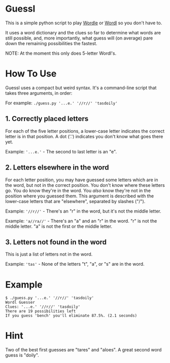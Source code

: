 # Guessl

This is a simple python script to play [Wordle](https://www.powerlanguage.co.uk/wordle/) or [Wordl](http://foldr.moe/hello-wordl/) so you don't have to.

It uses a word dictionary and the clues so far to determine what words are still possible, and, more
importantly, what guess will (on average) pare down the remaining possibilities the fastest.

NOTE: At the moment this only does 5-letter Wordl's.

# How To Use

Guessl uses a compact but weird syntax.  It's a command-line script that takes three arguments, in order:

For example: `./guess.py '...e.' '//r//' 'tasdoily'`

## 1. Correctly placed letters

For each of the five letter positions, a lower-case letter indicates the correct letter is in that position.  A dot ('.') indicates you don't know what goes there yet.

Example: `'...e.'` - The second to last letter is an "e".

## 2. Letters elsewhere in the word

For each letter position, you may have guessed some letters which are in the word, but not in the correct position.  You don't know where these letters go.  You do know they're in the word.  You *also* know they're not in the position where you guessed them.  This argument is described with the lower-case letters that are "elsewhere", separated by slashes ("/").

Example: `'//r//'` - There's an "r" in the word, but it's not the middle letter.

Example: `'a//ra//'` - There's an "a" and an "r" in the word.  "r" is not the middle letter. "a" is not the first or the middle letter.

## 3. Letters not found in the word

This is just a list of letters not in the word.

Example: `'tas'` - None of the letters "t", "a", or "s" are in the word.

# Example

    $ ./guess.py '...e.' '//r//' 'tasdoily'
    Wordl Guesser
    Clues: '...e.' '//r//' 'tasdoily'
    There are 19 possibilities left
    If you guess 'bench' you'll eliminate 87.5%. (2.1 seconds)

# Hint

Two of the best first guesses are "tares" and "aloes".  A great second word guess is "doily".
